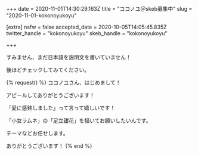 +++
date = 2020-11-01T14:30:29.163Z
title = "ココノユ＠skeb募集中"
slug = "2020-11-01-kokonoyukoyu"

[extra]
nsfw = false
accepted_date = 2020-10-05T14:05:45.835Z
twitter_handle = "kokonoyukoyu"
skeb_handle = "kokonoyukoyu"

+++

すみません、まだ日本語を説明文を書いていません！

後ほどチェックしてみてください。

{% request() %}
ココノユさん、はじめまして！

アピールしてありがとうございます！

「愛に感銘しました」って言って嬉しいです！

「小女ラムネ」の「足立甜花」を描いてお願いしたいんです。

テーマなどお任せします。

ありがとうございます！
{% end %}
